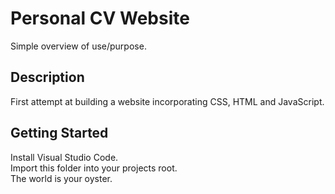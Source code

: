 # Personal CV Website

Simple overview of use/purpose.

## Description

First attempt at building a website incorporating CSS, HTML and JavaScript.

## Getting Started

Install Visual Studio Code.<br>
Import this folder into your projects root.<br>
The world is your oyster.


